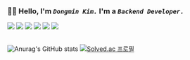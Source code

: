 
### 👋🏻 Hello, I'm _`Dongmin Kim.`_ I'm a _`Backend Developer.`_

<div>
<img src="https://img.shields.io/badge/java-D9111E?style=for-the-badge&logo=java&logoColor=white"> 
<img src ="https://img.shields.io/badge/Spring Boot-5BAA22.svg?&style=for-the-badge&logo=Spring Boot&logoColor=white"/>
<img src="https://img.shields.io/badge/mysql-D57503?style=for-the-badge&logo=mysql&logoColor=white">
<img src="https://img.shields.io/badge/Docker-2496ED?style=for-the-badge&logo=Docker&logoColor=white">
<img src="https://img.shields.io/badge/aws-232F3E?style=for-the-badge&logo=amazonaws&logoColor=white"> 
<img src="https://img.shields.io/badge/git-E13626?style=for-the-badge&logo=git&logoColor=white">
</div>
 
<br>

![Anurag's GitHub stats](https://github-readme-stats.vercel.app/api?username=ddmkim94&show_icons=true&theme=merko)
[![Solved.ac 프로필](http://mazassumnida.wtf/api/v2/generate_badge?boj=ddmkim94)](https://solved.ac/ddmkim94)
 
